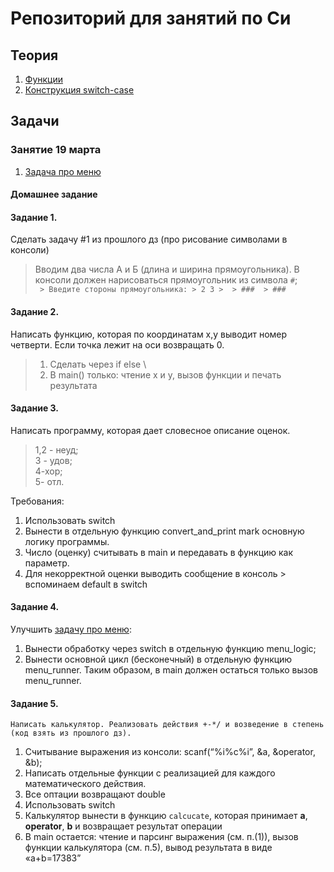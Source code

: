 # Репозиторий для занятий по Си
## Теория
1. [Функции](theory/functions.md)
2. [Конструкция switch-case](theory/switch.md)

## Задачи

### Занятие 19 марта
1. [Задача про меню](practice/19.03.23/simple_menu.c) 

#### Домашнее задание
#### Задание 1.
   Сделать задачу #1 из прошлого дз (про рисование символами в консоли)
   > Вводим два числа А и Б (длина и ширина прямоугольника). В консоли должен нарисоваться прямоугольник из символа `#`; \
    ``` 
    > Введите стороны прямоугольника:
    > 2 3
    > 
    > ### 
    > ### 
    ```

#### Задание 2.
   Написать функцию, которая по координатам х,у выводит номер четверти. Если точка лежит на оси возвращать 0. 
   > 1. Сделать через if else \
   > 2. В main() только: чтение x и y, вызов функции и печать результата

#### Задание 3.
   Написать программу, которая дает словесное описание оценок. 
   > 1,2 - неуд; \
   > 3 - удов; \
   > 4-хор;  \
   > 5- отл. 

   Требования:
   1. Использовать switch
   2. Вынести в отдельную функцию convert_and_print mark основную логику программы.
   3. Число (оценку) считывать в main и передавать в функцию как параметр. 
   4. Для некорректной оценки выводить сообщение в консоль
    > вспоминаем default в switch

#### Задание 4.
   Улучшить [задачу про меню](practice/19.03.23/simple_menu.c): 
   1. Вынести обработку через switch в отдельную функцию menu_logic;
   2. Вынести основной цикл (бесконечный) в отдельную функцию menu_runner. 
   Таким образом, в main должен остаться только вызов menu_runner.

#### Задание 5.
    Написать калькулятор. Реализовать действия +-*/ и возведение в степень (код взять из прошлого дз). 
   1) Считывание выражения из консоли: scanf(“%i%c%i”, &a, &operator, &b);
   2) Написать отдельные функции с реализацией для каждого математического действия.
   3) Все оптации возвращают double 
   4) Использовать switch
   5) Калькулятор вынести в функцию `calcucate`, которая принимает **a**, **operator**, **b** и возвращает результат операции
   6) В main остается: чтение и парсинг выражения (см. п.(1)), вызов функции калькулятора (см. п.5), вывод результата в виде «a+b=17383”
